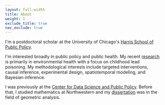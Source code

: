 ```yaml
---
layout: full-width
title: About
weight: 1
exclude_title: true
nav_exclude: true
---
```


I'm a postdoctoral scholar at the University of Chicago's [Harris School of Public Policy](http://harris.uchicago.edu).

I'm interested broadly in public policy and public health. My recent [research]({{site.baseurl}}/research.html) is primarily in environmental health with a focus on childhood lead poisoning. My methodological interests include targeted interventions, causal inference, experimental design, spatiotemporal modeling, and Bayesian inference.

I was previously at the [Center for Data Science and Public Policy](http://dsapp.uchicago.edu). Before that, I studied mathematics at Northwestern and my [dissertation]({{site.baseurl}}/assets/pdf/dissertation.pdf) was in the field of geometric analysis.
